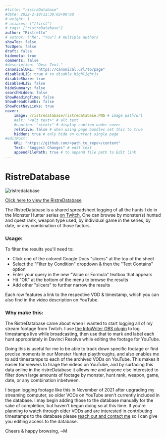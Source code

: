 ```yaml
---
#title: "ristreDatabase"
#date: 2022-2-18T11:30:03+00:00
# weight: 1
# aliases: ["/first"]
# tags: ["ristreDatabase"]
author: "Ristretto"
# author: ["Me", "You"] # multiple authors
showToc: false
TocOpen: false
draft: false
hidemeta: true
comments: false
#description: "Desc Text."
canonicalURL: "https://canonical.url/to/page"
disableHLJS: true # to disable highlightjs
disableShare: true
disableHLJS: false
hideSummary: false
searchHidden: false
ShowReadingTime: false
ShowBreadCrumbs: false
ShowPostNavLinks: true
cover:
    image: /ristredatabase/ristredatabase.PNG # image path/url
    #alt: "<alt text>" # alt text
    #caption: "<text>" # display caption under cover
    relative: false # when using page bundles set this to true
    hidden: true # only hide on current single page
#editPost:
    URL: "https://github.com/<path_to_repo>/content"
    Text: "Suggest Changes" # edit text
    appendFilePath: true # to append file path to Edit link
---
```


# RistreDatabase

![ristredatabase](/ristredatabase/ristredatabase.PNG)

[Click here to view the RistreDatabase](https://docs.google.com/spreadsheets/d/16q71rQt2BRhsuJKqMj-PKdVehqrNmWZkAdcubU_SOIE)

The RistreDatabase is a shared spreadsheet logging of all the hunts I do in the Monster Hunter series [on Twitch.](http://twitch.tv/ristrettorambles/) One can browse by monster(s) hunted and quest rank, weapon type used, by individual game in the series, by date, or any combination of those factors.

### Usage:

To filter the results you'll need to: 
- Click one of the colored Google Docs "slicers" at the top of the sheet
- Select the "Filter by Condition" dropdown & then the "Text Contains" option
- Enter your query in the new "Value or Formula" textbox that appears
- Hit "OK" at the bottom of the menu to browse the results
- Add other "slicers" to further narrow the results

Each row features a link to the respective VOD & timestamp, which you can also find in the video description on YouTube.

### Why make this:

The RistreDatabase came about when I wanted to start logging all of my stream footage from Twitch. I use [the InfoWriter OBS plugin](https://obsproject.com/forum/resources/infowriter.345/) to log timestamps live while broadcasting, then use that to mark and label each hunt appropriately in Davinci Resolve while editing the footage for YouTube.

Doing this is useful for me to be able to track down specific footage or find precise moments in our Monster Hunter playthroughs, and also enables me to add timestamps to each of the archived VODs on YouTube. This makes it easier for viewers to triage the videos on YouTube, and by surfacing this data online in the ristreDatabase it allows me and anyone else interested to filter down large amounts of footage by monster, hunt rank, weapon, game, date, or any combination inbetween.

I began logging footage like this in November of 2021 after upgrading my streaming computer, so older VODs on YouTube aren't currently included in the database. I may begin adding those to the database manually for the sake of completion, but haven't begun doing so at this time. If you're planning to watch through older VODs and are interested in contributing timestamps to the database please [reach out and contact me](https://ristrettorambles.com/about/#me-elsewhere) so I can give you editing access to the database.

Cheers & happy browsing, ~M


